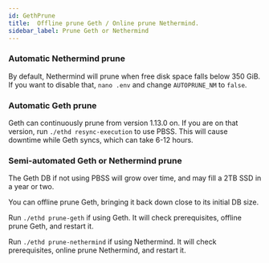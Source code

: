 ```yaml
---
id: GethPrune
title:  Offline prune Geth / Online prune Nethermind.
sidebar_label: Prune Geth or Nethermind
---
```


### Automatic Nethermind prune

By default, Nethermind will prune when free disk space falls below 350 GiB. If you want to disable that, `nano .env` and change `AUTOPRUNE_NM` to `false`.

### Automatic Geth prune

Geth can continuously prune from version 1.13.0 on. If you are on that version, run `./ethd resync-execution` to use PBSS. This will cause downtime while Geth syncs, which can take 6-12 hours.

### Semi-automated Geth or Nethermind prune

The Geth DB if not using PBSS will grow over time, and may fill a 2TB SSD in a year or two.

You can offline prune Geth, bringing it back down close to its initial DB size.

Run `./ethd prune-geth` if using Geth. It will check prerequisites, offline prune Geth, and restart it.

Run `./ethd prune-nethermind` if using Nethermind. It will check prerequisites, online prune Nethermind, and restart it.

